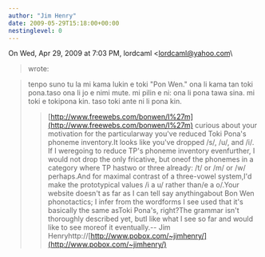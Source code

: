 ```yaml
---
author: "Jim Henry"
date: 2009-05-29T15:18:00+00:00
nestinglevel: 0
---
```

On Wed, Apr 29, 2009 at 7:03 PM, lordcaml <[lordcaml@yahoo.com](mailto://lordcaml@yahoo.com)\
> wrote:

> tenpo suno tu la mi kama lukin e toki "Pon Wen." ona li kama tan toki pona.taso ona li jo e nimi mute. mi pilin e ni: ona li pona tawa sina. mi toki e tokipona kin. taso toki ante ni li pona kin.
>> [http://www.freewebs.com/bonwen/I%27m](http://www.freewebs.com/bonwen/I%27m) curious about your motivation for the particularway you've reduced Toki Pona's phoneme inventory.It looks like you've dropped /s/, /u/, and /i/. If I weregoing to reduce TP's phoneme inventory evenfurther, I would not drop the only fricative, but oneof the phonemes in a category where TP hastwo or three already: /t/ or /m/ or /w/ perhaps.And for maximal contrast of a three-vowel system,I'd make the prototypical values /i a u/ rather than/e a o/.Your website doesn't as far as I can tell say anythingabout Bon Wen phonotactics; I infer from the wordforms I see used that it's basically the same asToki Pona's, right?The grammar isn't thoroughly described yet, butI like what I see so far and would like to see moreof it eventually.--
Jim Henryhttp://[http://www.pobox.com/~jimhenry/](http://www.pobox.com/~jimhenry/)